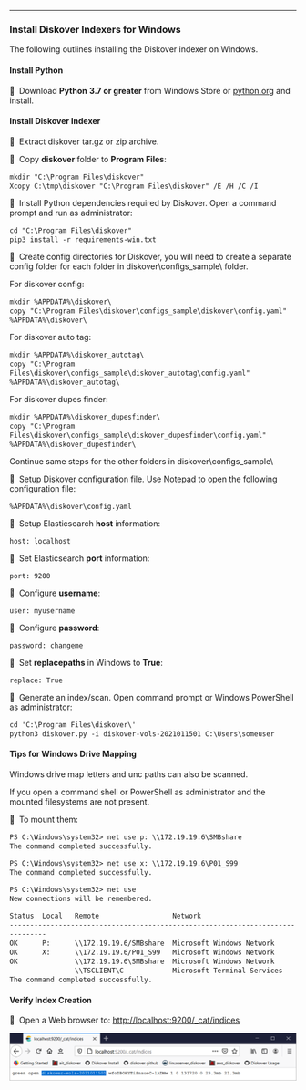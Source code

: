 ___
### Install Diskover Indexers for Windows

The following outlines installing the Diskover indexer on Windows.

#### Install Python

🔴 &nbsp;Download **Python** **3.7 or greater** from Windows Store or [python.org](https://python.org) and install.

#### Install Diskover Indexer

🔴 &nbsp;Extract diskover tar.gz or zip archive.

🔴 &nbsp;Copy **diskover** folder to **Program Files**:

```
mkdir "C:\Program Files\diskover"
Xcopy C:\tmp\diskover "C:\Program Files\diskover" /E /H /C /I
```

🔴 &nbsp;Install Python dependencies required by Diskover. Open a command prompt and run as administrator:

```
cd "C:\Program Files\diskover"
pip3 install -r requirements-win.txt
```

🔴 &nbsp;Create config directories for Diskover, you will need to create a separate config folder for each folder in diskover\configs_sample\ folder.

For diskover config:
```
mkdir %APPDATA%\diskover\
copy "C:\Program Files\diskover\configs_sample\diskover\config.yaml" %APPDATA%\diskover\
```

For diskover auto tag:
```
mkdir %APPDATA%\diskover_autotag\
copy "C:\Program Files\diskover\configs_sample\diskover_autotag\config.yaml" %APPDATA%\diskover_autotag\
```

For diskover dupes finder:
```
mkdir %APPDATA%\diskover_dupesfinder\
copy "C:\Program Files\diskover\configs_sample\diskover_dupesfinder\config.yaml" %APPDATA%\diskover_dupesfinder\
```

Continue same steps for the other folders in diskover\configs_sample\


🔴 &nbsp;Setup Diskover configuration file. Use Notepad to open the following configuration file:

```
%APPDATA%\diskover\config.yaml
```

🔴 &nbsp;Setup Elasticsearch **host** information:

```
host: localhost
```

🔴 &nbsp;Set Elasticsearch **port** information:

```
port: 9200
```

🔴 &nbsp;Configure **username**:

```
user: myusername
```

🔴 &nbsp;Configure **password**:

```
password: changeme
```

🔴 &nbsp;Set **replacepaths** in Windows to **True**:

```
replace: True
```

🔴 &nbsp;Generate an index/scan. Open command prompt or Windows PowerShell as administrator:

```
cd 'C:\Program Files\diskover\'
python3 diskover.py -i diskover-vols-2021011501 C:\Users\someuser
```

#### Tips for Windows Drive Mapping

Windows drive map letters and unc paths can also be scanned.

If you open a command shell or PowerShell as administrator and the mounted filesystems are not present.

🔴 &nbsp;To mount them:

```
PS C:\Windows\system32> net use p: \\172.19.19.6\SMBshare
The command completed successfully.
```

```
PS C:\Windows\system32> net use x: \\172.19.19.6\P01_S99
The command completed successfully.
```

```
PS C:\Windows\system32> net use  
New connections will be remembered.
```

```
Status	Local	Remote					Network
-------------------------------------------------------------------------------
OK		P:		\\172.19.19.6/SMBshare	Microsoft Windows Network
OK		X:		\\172.19.19.6/P01_S99	Microsoft Windows Network
OK				\\172.19.19.6\SMBshare	Microsoft Windows Network
				\\TSCLIENT\C			Microsoft Terminal Services
The command completed successfully.
```

#### Verify Index Creation

🔴 &nbsp;Open a Web browser to: [http://localhost:9200/\_cat/indices](http://localhost:9200/_cat/indices)

![Image: Verify Index Creation](images/image_indexers_install_for_windows_verify_index_creation.png)
